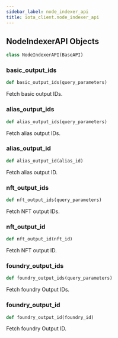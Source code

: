 ```yaml
---
sidebar_label: node_indexer_api
title: iota_client.node_indexer_api
---
```


## NodeIndexerAPI Objects

```python
class NodeIndexerAPI(BaseAPI)
```

### basic_output_ids

```python
def basic_output_ids(query_parameters)
```

Fetch basic output IDs.

### alias_output_ids

```python
def alias_output_ids(query_parameters)
```

Fetch alias output IDs.

### alias_output_id

```python
def alias_output_id(alias_id)
```

Fetch alias output ID.

### nft_output_ids

```python
def nft_output_ids(query_parameters)
```

Fetch NFT output IDs.

### nft_output_id

```python
def nft_output_id(nft_id)
```

Fetch NFT output ID.

### foundry_output_ids

```python
def foundry_output_ids(query_parameters)
```

Fetch foundry Output IDs.

### foundry_output_id

```python
def foundry_output_id(foundry_id)
```

Fetch foundry Output ID.
